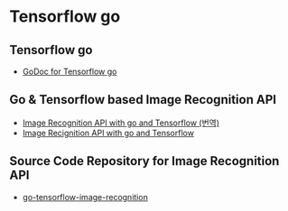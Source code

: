 # Tensorflow go 

## Tensorflow go 
- [GoDoc for Tensorflow go](https://godoc.org/github.com/tensorflow/tensorflow/tensorflow/go)

## Go & Tensorflow based Image Recognition API
- [Image Recognition API with go and Tensorflow (번역)](https://blog.kesuskim.com/2017/11/make-image-recognition-api-using-go-tensorflow/)
- [Image Recignition API with go and Tensorflow](https://outcrawl.com/image-recognition-api-go-tensorflow)

## Source Code Repository for Image Recognition API 
 - [go-tensorflow-image-recognition](https://github.com/tinrab/go-tensorflow-image-recognition)
